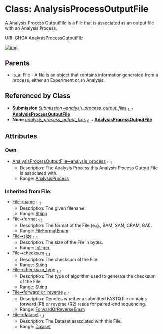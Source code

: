 
# Class: AnalysisProcessOutputFile


A Analysis Process OutputFile is a File that is associated as an output file with an Analysis Process.

URI: [GHGA:AnalysisProcessOutputFile](https://w3id.org/GHGA/AnalysisProcessOutputFile)


[![img](https://yuml.me/diagram/nofunky;dir:TB/class/[Submission],[File],[Dataset],[AnalysisProcess]<analysis_process%201..1-%20[AnalysisProcessOutputFile&#124;name(i):string;format(i):FileFormatEnum;size(i):integer;checksum(i):string;checksum_type(i):string;forward_or_reverse(i):ForwardOrReverseEnum%20%3F;alias(i):string],[Submission]++-%20analysis_process_output_files%201..*>[AnalysisProcessOutputFile],[Submission]-%20analysis_process_output_files(i)%200..*>[AnalysisProcessOutputFile],[File]^-[AnalysisProcessOutputFile],[AnalysisProcess])](https://yuml.me/diagram/nofunky;dir:TB/class/[Submission],[File],[Dataset],[AnalysisProcess]<analysis_process%201..1-%20[AnalysisProcessOutputFile&#124;name(i):string;format(i):FileFormatEnum;size(i):integer;checksum(i):string;checksum_type(i):string;forward_or_reverse(i):ForwardOrReverseEnum%20%3F;alias(i):string],[Submission]++-%20analysis_process_output_files%201..*>[AnalysisProcessOutputFile],[Submission]-%20analysis_process_output_files(i)%200..*>[AnalysisProcessOutputFile],[File]^-[AnalysisProcessOutputFile],[AnalysisProcess])

## Parents

 *  is_a: [File](File.md) - A file is an object that contains information generated from a process, either an Experiment or an Analysis.

## Referenced by Class

 *  **[Submission](Submission.md)** *[Submission➞analysis_process_output_files](Submission_analysis_process_output_files.md)*  <sub>1..\*</sub>  **[AnalysisProcessOutputFile](AnalysisProcessOutputFile.md)**
 *  **None** *[analysis_process_output_files](analysis_process_output_files.md)*  <sub>0..\*</sub>  **[AnalysisProcessOutputFile](AnalysisProcessOutputFile.md)**

## Attributes


### Own

 * [AnalysisProcessOutputFile➞analysis_process](AnalysisProcessOutputFile_analysis_process.md)  <sub>1..1</sub>
     * Description: The Analysis Process this Analysis Process Output File is associated with.
     * Range: [AnalysisProcess](AnalysisProcess.md)

### Inherited from File:

 * [File➞name](File_name.md)  <sub>1..1</sub>
     * Description: The given filename.
     * Range: [String](types/String.md)
 * [File➞format](File_format.md)  <sub>1..1</sub>
     * Description: The format of the File (e.g., BAM, SAM, CRAM, BAI).
     * Range: [FileFormatEnum](FileFormatEnum.md)
 * [File➞size](File_size.md)  <sub>1..1</sub>
     * Description: The size of the File in bytes.
     * Range: [Integer](types/Integer.md)
 * [File➞checksum](File_checksum.md)  <sub>1..1</sub>
     * Description: The checksum of the File.
     * Range: [String](types/String.md)
 * [File➞checksum_type](File_checksum_type.md)  <sub>1..1</sub>
     * Description: The type of algorithm used to generate the checksum of the File.
     * Range: [String](types/String.md)
 * [File➞forward_or_reverse](File_forward_or_reverse.md)  <sub>0..1</sub>
     * Description: Denotes whether a submitted FASTQ file contains forward (R1) or reverse (R2) reads for paired-end sequencing.
     * Range: [ForwardOrReverseEnum](ForwardOrReverseEnum.md)
 * [File➞dataset](File_dataset.md)  <sub>1..1</sub>
     * Description: The Dataset associated with this File.
     * Range: [Dataset](Dataset.md)
